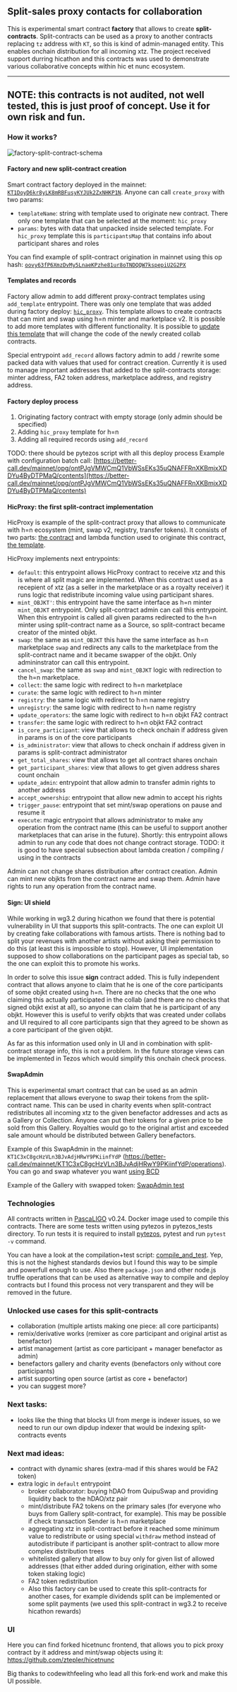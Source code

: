 ## Split-sales proxy contacts for collaboration

This is experimental smart contract **factory** that allows to create **split-contracts**. Split-contracts can be used as a proxy to another contracts replacing `tz` address with `KT`, so this is kind of admin-managed entity. This enables onchain distribution for all incoming xtz. The project received support durring hicathon and this contracts was used to demonstrate various collaborative concepts within hic et nunc ecosystem.

--------------------------------------------------------------------------------
NOTE: this contracts is not audited, not well tested, this is just proof of concept. Use it for own risk and fun.
--------------------------------------------------------------------------------

### How it works?
![factory-split-contract-schema](docs/split-contract-mechanics.png)

#### Factory and new split-contract creation
Smart contract factory deployed in the mainnet: [`KT1DoyD6kr8yLK8mRBFusyKYJUk2ZxNHKP1N`](https://better-call.dev/mainnet/KT1DoyD6kr8yLK8mRBFusyKYJUk2ZxNHKP1N/operations). Anyone can call `create_proxy` with two params:
* `templateName`: string with template used to originate new contract. There only one template that can be selected at the moment: `hic_proxy`
* `params`: bytes with data that unpacked inside selected template. For `hic_proxy` template this is `participantsMap` that contains info about participant shares and roles

You can find example of split-contract origination in mainnet using this op hash: [`oovy63fP6XmzDvMy5LnaeKPzhe81ur8oTNDQQW7kspepiU2G2PX`](https://better-call.dev/mainnet/opg/oovy63fP6XmzDvMy5LnaeKPzhe81ur8oTNDQQW7kspepiU2G2PX/contents)

#### Templates and records
Factory allow admin to add different proxy-contract templates using `add_template` entrypoint. There was only one template that was added during factory deploy: [`hic_proxy`](https://better-call.dev/mainnet/opg/ontPJgVMWCmQ1VbWSsEKs35uQNAFFRnXKBmjxXDDYu4ByDTPMaQ/contents). This template allows to create contracts that can mint and swap using h=n minter and marketplace v2. It is possible to add more templates with different functionality. It is possible to [update this template](https://better-call.dev/mainnet/opg/oofYy6YoDWbSNkwTTX85ZqzwwuA8aeQ8QF5uN6gd5QRNE8isEvf/contents) that will change the code of the newly created collab contracts.

Special entrypoint `add_record` allows factory admin to add / rewrite some packed data with values that used for contract creation. Currently it is used to manage important addresses that added to the split-contracts storage: minter address, FA2 token address, marketplace address, and registry address.

#### Factory deploy process
1. Originating factory contract with empty storage (only admin should be specified)
2. Adding `hic_proxy` template for h=n
3. Adding all required records using `add_record`

TODO: there should be pytezos script with all this deploy process
Example with configuration batch call: [https://better-call.dev/mainnet/opg/ontPJgVMWCmQ1VbWSsEKs35uQNAFFRnXKBmjxXDDYu4ByDTPMaQ/contents](https://better-call.dev/mainnet/opg/ontPJgVMWCmQ1VbWSsEKs35uQNAFFRnXKBmjxXDDYu4ByDTPMaQ/contents)

#### HicProxy: the first split-contract implementation
HicProxy is example of the split-contract proxy that allows to communicate with h=n ecosystem (mint, swap v2, registry, transfer tokens). It consists of two parts: [the contract](contracts/main/HicProxy.ligo) and lambda function used to originate this contract, [the template](contracts/lambdas/originate/hicProxy.ligo).

HicProxy implements next entrypoints:
* `default`: this entrypoint allows HicProxy contract to receive xtz and this is where all split magic are implemented. When this contract used as a recepient of xtz (as a seller in the marketplace or as a royalty receiver) it runs logic that redistribute incoming value using participant shares.
* `mint_OBJKT'`: this entrypoint have the same interface as h=n minter `mint_OBJKT` entrypoint. Only split-contract admin can call this entrypoint. When this entrypoint is called all given params redirected to the h=n minter using split-contract name as a Source, so split-contract became creator of the minted objkt.
* `swap`: the same as `mint_OBJKT` this have the same interface as h=n marketplace `swap` and redirects any calls to the marketplace from the split-contract name and it became swapper of the objkt. Only admininstrator can call this entrypoint.
* `cancel_swap`: the same as `swap` and `mint_OBJKT` logic with redirection to the h=n marketplace.
* `collect`: the same logic with redirect to h=n marketplace
* `curate`: the same logic with redirect to h=n minter
* `registry`: the same logic with redirect to h=n name registry
* `unregistry`: the same logic with redirect to h=n name registry
* `update_operators`: the same logic with redirect to h=n objkt FA2 contract
* `transfer`: the same logic with redirect to h=n objkt FA2 contract
* `is_core_participant`: view that allows to check onchain if address given in params is on of the core participants
* `is_administrator`: view that allows to check onchain if address given in params is split-contract administrator
* `get_total_shares`: view that allows to get all contract shares onchain
* `get_participant_shares`: view that allows to get given address shares count onchain
* `update_admin`: entrypoint that allow admin to transfer admin rights to another address
* `accept_ownership`: entrypoint that allow new admin to accept his rights
* `trigger_pause`: entrypoint that set mint/swap operations on pause and resume it
* `execute`: magic entrypoint that allows administrator to make any operation from the contract name (this can be useful to support another marketplaces that can arise in the future). Shortly: this entrypoint allows admin to run any code that does not change contract storage.
TODO: it is good to have special subsection about lambda creation / compiling / using in the contracts

Admin can not change shares distribution after contract creation. Admin can mint new objkts from the contract name and swap them. Admin have rights to run any operation from the contract name.

#### Sign: UI shield
While working in wg3.2 during hicathon we found that there is potential vulnerability in UI that supports this split-contracts. The one can exploit UI by creating fake collaborations with famous artists. There is nothing bad to split your revenues with another artists without asking their permission to do this (at least this is impossible to stop). However, UI implementation supposed to show collaborations on the participant pages as special tab, so the one can exploit this to promote his works.

In order to solve this issue **sign** contract added. This is fully independent contract that allows anyone to claim that he is one of the core participants of some objkt created using h=n. There are no checks that the one who claiming this actually participated in the collab (and there are no checks that signed objkt exist at all), so anyone can claim that he is participant of any objkt. However this is useful to verify objkts that was created under collabs and UI required to all core participants sign that they agreed to be shown as a core participant of the given objkt.

As far as this information used only in UI and in combination with split-contract storage info, this is not a problem. In the future storage views can be implemented in Tezos which would simplify this onchain check process.

#### SwapAdmin
This is experimental smart contract that can be used as an admin replacement that allows everyone to swap their tokens from the split-contract name. This can be used in charity events when split-contract redistributes all incoming xtz to the given benefactor addresses and acts as a Gallery or Collection. Anyone can put their tokens for a given price to be sold from this Gallery. Royalties would go to the original artist and exceeded sale amount whould be distributed between Gallery benefactors.

Example of this SwapAdmin in the mainnet: `KT1C3xC8gcHzVLn3BJvAdjHRwY9PKiinfYdP` (https://better-call.dev/mainnet/KT1C3xC8gcHzVLn3BJvAdjHRwY9PKiinfYdP/operations). You can go and swap whatever you want [using BCD](https://better-call.dev/mainnet/KT1C3xC8gcHzVLn3BJvAdjHRwY9PKiinfYdP/interact?entrypoint=swap)

Example of the Gallery with swapped token: [SwapAdmin test](https://www.hicetnunc.xyz/objkt/297301)

### Technologies
All contracts written in [PascaLIGO](https://ligolang.org/) v0.24. Docker image used to compile this contracts. There are some tests written using pytezos in pytezos\_tests directory. To run tests it is required to install [pytezos](https://pytezos.org/quick_start.html#installation), pytest and run `pytest -v` command.

You can have a look at the compilation+test script: [compile\_and\_test](compile_and_test.sh). Yep, this is not the highest standards devios but I found this way to be simple and powerfull enough to use. Also there `package.json` and other node.js truffle operations that can be used as alternative way to compile and deploy contracts but I found this process not very transparent and they will be removed in the future.

### Unlocked use cases for this split-contracts
- collaboration (multiple artists making one piece: all core participants)
- remix/derivative works (remixer as core participant and original artist as benefactor)
- artist management (artist as core participant + manager benefactor as admin)
- benefactors gallery and charity events (benefactors only without core participants)
- artist supporting open source (artist as core + benefactor)
- you can suggest more?

### Next tasks:
- looks like the thing that blocks UI from merge is indexer issues, so we need to run our own dipdup indexer that would be indexing split-contracts events

### Next mad ideas:
- contract with dynamic shares (extra-mad if this shares would be FA2 token)
- extra logic in `default` entrypoint
    * broker collaborator: buying hDAO from QuipuSwap and providing liquidity back to the hDAO/xtz pair
    * mint/distribute FA2 tokens on the primary sales (for everyone who buys from Gallery split-contract, for example). This may be possible if check transaction Sender is h=n marketplace
    * aggregating xtz in split-contract before it reached some minimum value to redistribute or using special `withdraw` method instead of autodistribute if participant is another split-contract to allow more complex distribution trees
    * whitelisted gallery that allow to buy only for given list of allowed addresses (that either added during origination, either with some token staking logic)
    * FA2 token redistribution
    * Also this factory can be used to create this split-contracts for another cases, for example dividends split can be implemented or some split payments (we used this split-contract in wg3.2 to receive hicathon rewards)

### UI
Here you can find forked hicetnunc frontend, that allows you to pick proxy contract by it address and mint/swap objects using it: https://github.com/ztepler/hicetnunc

Big thanks to codewithfeeling who lead all this fork-end work and make this UI possible.

